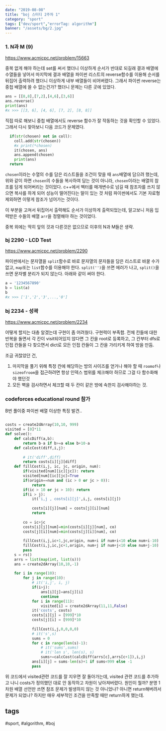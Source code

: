 ```yaml
---
date: "2019-08-08"
title: "boj 스터디 2주차 1"
category: "sport"
tags: ["dev/sport","errorTag: algorithm"]
banner: "/assets/bg/2.jpg"
---
```



### 1. N과 M (9) 

https://www.acmicpc.net/problem/15663

중복 없게 해야 하는데 set를 써서 했더니 이상하게 순서가 반대로 되길래 결과 배열에 수열들을 넣어서 마지막에 결과 배열을 파이썬 리스트의 reverse함수를 이용해 순서를 뒤집어 출력하려 했더니 이상하게 내부 배열들이 비어버렸다. 그래서 파이썬 reverse는 중첩 배열에 쓸 수 없는건가? 했더니 문제는 다른 곳에 있었다.

```py
ans = [[8,8],[7,2],[4,6],[3,6]]
ans.reverse()
print(ans)
#x >>> [[3, 6], [4, 6], [7, 2], [8, 8]]
```

직접 따로 해보니 중첩 배열에서도 reverse 함수가 잘 작동하는 것을 확인할 수 있었다. 그래서 다시 찾아보니 다음 코드가 문제였다.

```py
  if(str(chosen) not in coll):
    coll.add(str(chosen))
    #x print(*chosen)
    it(chosen, ans)
    ans.append(chosen)
    print(ans)
  return
```

`chosen`이라는 수열의 수를 담은 리스트들을 조건이 맞을 때 `ans`배열에 담으려 했는데, 위와 같이 하면 `chosen`의 수들을 복사하여 담는 것이 아니라, `chosen`이라는 배열의 참조를 담게 되어버리는 것이었다. c++에서 벡터를 매개변수로 넘길 때 참조자를 쓰지 않으면 복사를 하게 되어 성능이 떨어진다는 말이 있는 것 처럼 파이썬에서도 기본 자료형 제외하면 이렇게 참조가 넘어가는 것이다.

이 부분을 고쳐서 뒤집어서 출력해도 순서가 이상하게 출력되었는데, 알고보니 처음 입력받은 수들의 배열 `arr`을 정렬해야 하는 것이었다.

중복 외에는 딱히 앞의 것과 다른것은 없으므로 이후의 N과 M들은 생략.

### bj 2290 - LCD Test

https://www.acmicpc.net/problem/2290

파이썬에서는 문자열을 `split`함수로 바로 문자열의 문자들을 담은 리스트로 바꿀 수가 없고, `map`또는 `list`함수를 이용해야 한다. `split('')`을 쓰면 에러가 나고, `split()`을 쓰면 문자별 분리가 되지 않는다. 아래와 같이 써야 한다.

```py
a = '1234567890'
b = list(a)
b
#x >>> ['1','2','3',...,'0']
```

### bj 2234 - 성곽

https://www.acmicpc.net/problem/2234

어떻게 할지는 대충 알겠는데 구현이 좀 어려웠다. 구현력이 부족함.
전체 칸들에 대한 반복을 돌면서 각 칸이 visit되어있지 않다면 그 칸을 root로 등록하고, 그 칸부터 dfs로 인접 칸들을 다 찾으면서 dict로 모든 인접 칸들이 그 칸을 가리키게 하여 방을 만듬.

조금 귀찮았던 건, 
1. 마지막을 풀기 위해 특정 칸에 해당하는 방의 사이즈를 얻거나 해야 할 때 `roomof`나 `sizeofroom`을 접근하려면 항상 인덱스 범위를 체크해야 하므로 그걸 다 함수화해야 했던것
2. 모든 벽을 검사하면서 체크할 때 두 칸이 같은 방에 속한지 검사해야하는 것.


### codeforces educational round 참가

B번 풀이중 파이썬 배열 이상한 특징 발견..

```py

costs = create2dArray(10,10, 999)
visited = [0]*11
def solve():
    def calcDiff(a,b):
        return b-a if b>=a else b+10-a
    def calcCost(diff,i,j):
        
        # it('diff',diff)
        return costs[i][j][diff]
    def fillCost(i,j, ic, jc, origin, num):
        if(visited[num][ic][jc]): return
        visited[num][ic][jc]=True
        if(origin==num and (ic > 0 or jc > 0)):
            return
        if(ic > 10 or jc > 10): return
        if(i > j):
            it('i,j , costs[i][j]',i,j, costs[i][j])
            
            costs[i][j][num] = costs[j][i][num]
            return
        
        co = ic+jc
        costs[i][j][num]=min(costs[i][j][num], co)
        costs[j][i][num]=min(costs[j][i][num], co)
        
        fillCost(i,j,ic+1,jc,origin, num+i if num+i<10 else num+i-10)
        fillCost(i,j,ic,jc+1,origin, num+j if num+j<10 else num+j-10)
        pass
    s = rs()
    arrs = list(map(int, list(s)))
    ans = create2dArray(10,10,-1)
    
    for i in range(10):
        for j in range(10):
            # it('i,j', i, j)
            if(i>j):
                ans[i][j]=ans[j][i]
                continue
            for i in range(11):
                visited[i] = create2dArray(11,11,False)
            it('costs', costs)
            costs[i][j] = [999]*10
            costs[j][i] = [999]*10
            
            fillCost(i,j,0,0,0,0)
            # it('s',s)
            sums = 0
            for c in range(len(s)-1):
                # it('sums',sums)
                # it('len s', len(s), s)
                sums+=calcCost(calcDiff(arrs[c],arrs[c+1]),i,j)
            ans[i][j] = sums-len(s)+1 if sums<999 else -1
            pass
```
위 코드에서 visited관련 코드를 잘 지우면 잘 돌아가는데, visited 관련 코드를 추가하고 나니 costs가 정의했던 대로 안 동작하고 차원이 낮아져버렸다. 원인이 뭘까? 분명 1차원 배열 선언만 쓰면 참조 문제가 발생하지 않는 것 아니었나? 아니면 return해버려서 문제가 되었나? 하지만 매우 세부적인 조건을 만족할 때만 return하게 했는데.



## tags
  \#sport, \#algorithm, \#boj
